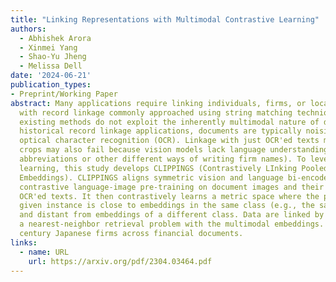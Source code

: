 ```yaml
---
title: "Linking Representations with Multimodal Contrastive Learning"
authors:
  - Abhishek Arora
  - Xinmei Yang
  - Shao-Yu Jheng
  - Melissa Dell
date: '2024-06-21'
publication_types:
- Preprint/Working Paper
abstract: Many applications require linking individuals, firms, or locations across datasets. Most widely used methods, especially in social science, do not employ deep learning,
  with record linkage commonly approached using string matching techniques. Moreover,
  existing methods do not exploit the inherently multimodal nature of documents. In
  historical record linkage applications, documents are typically noisily transcribed by
  optical character recognition (OCR). Linkage with just OCR'ed texts may fail due to noise, whereas linkage with just image
  crops may also fail because vision models lack language understanding (e.g., of
  abbreviations or other different ways of writing firm names). To leverage multimodal
  learning, this study develops CLIPPINGS (Contrastively LInking Pooled Pre-trained
  Embeddings). CLIPPINGS aligns symmetric vision and language bi-encoders, through
  contrastive language-image pre-training on document images and their corresponding
  OCR'ed texts. It then contrastively learns a metric space where the pooled image-text embedding for a
  given instance is close to embeddings in the same class (e.g., the same firm or location)
  and distant from embeddings of a different class. Data are linked by treating linkage as
  a nearest-neighbor retrieval problem with the multimodal embeddings. CLIPPINGS outperforms widely used string matching methods by a wide margin in linking mid-20th
  century Japanese firms across financial documents.
links:
  - name: URL
    url: https://arxiv.org/pdf/2304.03464.pdf
---
```

